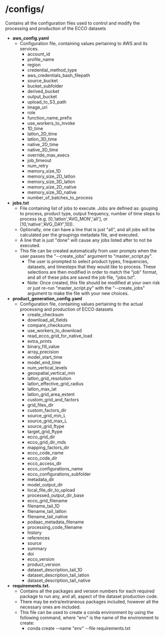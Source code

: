 # **/configs/**
Contains all the configuration files used to control and modify the processing and production of the ECCO datasets
- **aws_config.yaml**
  - Configuration file, containing values pertaining to AWS and its services.
    - account_id
    - profile_name
    - region
    - credential_method_type
    - aws_credentials_bash_filepath
    - source_bucket
    - bucket_subfolder
    - derived_bucket
    - output_bucket
    - upload_to_S3_path
    - image_uri
    - role
    - function_name_prefix
    - use_workers_to_invoke
    - 1D_time
    - latlon_2D_time
    - latlon_3D_time
    - native_2D_time
    - native_3D_time
    - override_max_execs
    - job_timeout
    - num_retry
    - memory_size_1D
    - memory_size_2D_latlon
    - memory_size_3D_latlon
    - memory_size_2D_native
    - memory_size_3D_native
    - number_of_batches_to_process
- **jobs.txt**
  - File containing list of jobs to execute. Jobs are defined as: gouping to process, product type, output frequency, number of time steps to process (e.g. [0,'latlon','AVG_MON','all'], or [10,'native','AVG_DAY',10]).
  - Optionally, one can have a line that is just "all", and all jobs will be calculated per the groupings metadata file, and executed.
  - A line that is just "done" will cause any jobs listed after to not be executed.
  - This file can be created automatically from user prompts when the user passes the "--create_jobs" argument to "master_script.py".
    - The user is prompted to select product types, frequencies, datasets, and timesteps that they would like to process. These selections are then modified in order to match the "job" format, and all of these jobs are saved the job file, "jobs.txt".
    - Note: Once created, this file should be modified at your own risk or just re-run "master_script.py" with the "--create_jobs" argument to make the file with your new choices.
- **product_generation_config.yaml**
  - Configuration file, containing values pertaining to the actual processing and production of ECCO datasets
    - create_checksum
    - download_all_fields
    - compare_checksums
    - use_workers_to_download
    - read_ecco_grid_for_native_load
    - extra_prints
    - binary_fill_value
    - array_precision
    - model_start_time
    - model_end_time
    - num_vertical_levels
    - geospatial_vertical_min
    - latlon_grid_resolution
    - latlon_effective_grid_radius
    - latlon_max_lat
    - latlon_grid_area_extent
    - custom_grid_and_factors
    - grid_files_dir
    - custom_factors_dir
    - source_grid_min_L
    - source_grid_max_L
    - source_grid_ftype
    - target_grid_ftype
    - ecco_grid_dir
    - ecco_grid_dir_mds
    - mapping_factors_dir
    - ecco_code_name
    - ecco_code_dir
    - ecco_access_dir
    - ecco_configurations_name
    - ecco_configurations_subfolder
    - metadata_dir
    - model_output_dir
    - local_file_dir_to_upload
    - processed_output_dir_base
    - ecco_grid_filename
    - filename_tail_1D
    - filename_tail_latlon
    - filename_tail_native
    - podaac_metadata_filename
    - processing_code_filename
    - history
    - references
    - source
    - summary
    - doi
    - ecco_version
    - product_version
    - dataset_description_tail_1D
    - dataset_description_tail_latlon
    - dataset_description_tail_native
- **requirements.txt.**
  - Contains all the packages and version numbers for each required package to run any, and all, aspect of the dataset production code.
  - There may be extra/extraneous packages included, however all the necessary ones are included.
  - This file can be used to create a conda environment by using the following command, where "env" is the name of the environment to create:
    - conda create --name "env" --file requirements.txt